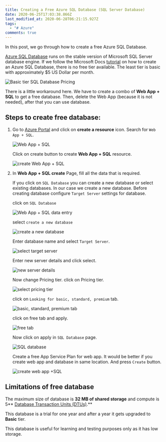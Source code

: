 ```yaml
---
title: Creating a Free Azure SQL Database (SQL Server Database)
date: 2020-06-25T17:03:38.866Z
last_modified_at: 2020-06-28T06:21:15.927Z
tags:
  - "# Azure"
comments: true
---
```

In this post, we go through how to create a free Azure SQL Database.

[Azure SQL Database](https://docs.microsoft.com/en-us/azure/azure-sql/database/sql-database-paas-overview) runs on the stable version of Microsoft SQL Server database engine. If we follow the Microsoft Docs [tutorial](https://docs.microsoft.com/en-us/azure/azure-sql/database/single-database-create-quickstart?tabs=azure-portal) on how to create an Azure SQL Database, there is no free tier available. The least tier is basic with approximately $5 US Dollar per month.

![Basic tier SQL Database Pricing](/assets/images/uploads/2020-06-25-pricing.png)

There is a little workaround here. We have to create a combo of **Web App + SQL** to get a free database. Then, delete the Web App (because it is not needed), after that you can use database.

## Steps to create free database:

1. Go to [Azure Portal](https://portal.azure.com/) and click on **create a resource** icon. Search for `Web App + SQL`.

   ![Web App + SQL](/assets/images/uploads/2020-06-25-search-database.png)

   Click on create button to create **Web App + SQL** resource.

   ![create Web App + SQL](/assets/images/uploads/2020-06-25-create.png)
2. In **Web App + SQL create** Page, fill all the data that is required.

   If you click on `SQL Database` you can create a new database or select existing databases. In our case we create a new database. Before creating database configure `Target Server` settings for database.

   click on `SQL Database`

   ![Web App + SQL data entry](/assets/images/uploads/2020-06-25-data-entry-database.png)

   select `create a new database`

   ![create a new database](/assets/images/uploads/2020-06-25-create-database.png)

   Enter database name and select `Target Server`.

   ![select target server](/assets/images/uploads/2020-06-25-sql-database.png)

   Enter new server details and click select.

   ![new server details](/assets/images/uploads/2020-06-25-new-server.png)

   Now change Pricing tier. click on Pricing tier.

   ![select pricing tier](/assets/images/uploads/2020-06-25-at-11.09.57-am-compressor.png)

   click on `Looking for basic, standard, premium` tab.

   ![basic, standard, premium tab](/assets/images/uploads/2020-06-25-at-11.10.15-am-compressor.png)

   click on free tab and apply.

   ![free tab](/assets/images/uploads/2020-06-25-at-11.10.40-am-compressor.png)

   Now click on apply in `SQL Database` page.

   ![SQL database](/assets/images/uploads/2020-06-25-at-11.14.41-am-compressor.png)

   Create a free App Service Plan for web app. It would be better if you create web app and database in same location. And press `Create` button.

   ![create web app +SQL](/assets/images/uploads/2020-06-25-create-webapp-sql.png)



## Limitations of free database

The maximum size of database is **32 MB of shared storage** and compute is 5** [Database Transaction Units (DTUs)](https://docs.microsoft.com/en-us/azure/azure-sql/database/service-tiers-dtu).**

This database is a trial for one year and after a year it gets upgraded to **Basic** tier.

This database is useful for learning and testing purposes only as it has low storage.